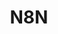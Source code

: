 ---
created: '2025-09-16T15:05:15.653266'
modified: '2025-09-16T19:19:40.887404'
ship_factor: 5
subtype: mcp-servers
tags: []
title: N8N
type: tool
version: 1
---